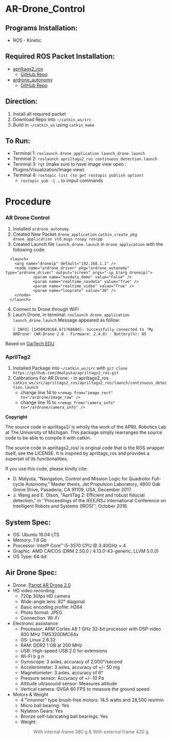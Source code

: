 # AR-Drone_Control

## Programs Installation:
  - ROS - Kinetic

## Required ROS Packet Installation:
  - [apriltags2_ros](http://wiki.ros.org/apriltags2_ros)
    - [GitHub Repo](https://github.com/dmalyuta/apriltags2_ros) 
  - [ardrone_autonomy](http://wiki.ros.org/ardrone_autonomy)
    - [GitHub Repo](https://github.com/AutonomyLab/ardrone_autonomy.git)

## Direction:
  1. Install all required packet
  2. Download Repo into `~/catkin_ws/src`
  3. Build in `~/catkin_ws` using `catkin_make`

## To Run:
- Terminal 1: `roslaunch drone_application launch_drone.launch`
- Terminal 2: `roslaunch apriltags2_ros continuous_detection.launch`
- Terminal 3: `rqt` (make sure to have image  view open : Plugins/Visualization/Image view)
- Terminal 4: `rostopic list (to get rostopic publish option)`
  - `rostopic pub -1 …` to imput commands
       
# Procedure
### AR Drone Control
  1. Installed `ardrone_autonomy`
  2. Created New Packet `drone_application`
    ```catkin_create_pkg drone_application std_msgs rospy roscpp```
  3. Created Launch file `launch_drone.launch` in `drone_application` with the following code:
  ```
    <launch>
      <arg name="droneip" default="192.168.1.1" />
      <node name="ardrone_driver" pkg="ardrone_autonomy" type="ardrone_driver" output="screen" args="-ip $(arg droneip)">
              <param name="navdata_demo" value="False" />
              <param name="realtime_navdata" value="True" />
              <param name="realtime_video" value="True" />
              <param name="looprate" value="30" />
      </node>
    </launch>
  ```
  4. Connect to Drone through WiFi
  5. Lauch Drone, in terminal:
  ```roslaunch drone_application launch_drone.launch```
     Message appeared as follow:
      ```
      [ INFO] [1456020168.671768680]: Successfully connected to 'My ARDrone' (AR-Drone 2.0 - Firmware: 2.4.8) - Battery(%): 85
      ```
Based on [GaiTech EDU](https://edu.gaitech.hk/drones/ar_parrot_2/ar-parrot-2-ros.html)

### AprilTag2
  1. Installed Package into `~/catkin_ws/src` with `git clone https://github.com/dmalyuta/apriltags2_ros.git`
  2. Calibrations For AR Drone:
    - in apriltags2_ros `catkin_ws/src/apriltags2_ros/apriltags2_ros/launch/continuous_detection.launch`
      - change line 14 to `<remap from="image_rect" to="/ardrone/image_raw" />`
      - change line 15 to `<remap from="camera_info" to="/ardrone/camera_info" />`
      
      
**Copyright**

The source code in apriltags2/ is wholly the work of the APRIL Robotics Lab at The University of Michigan. This package simply rearranges the source code to be able to compile it with catkin.

The source code in apriltags2_ros/ is original code that is the ROS wrapper itself, see the LICENSE. It is inspired by apriltags_ros and provides a superset of its functionalities.

If you use this code, please kindly cite:
- D. Malyuta, “Navigation, Control and Mission Logic for Quadrotor Full-cycle Autonomy,” Master thesis, Jet Propulsion Laboratory, 4800 Oak Grove Drive, Pasadena, CA 91109, USA, December 2017.
- J. Wang and E. Olson, "AprilTag 2: Efficient and robust fiducial detection," in ''Proceedings of the IEEE/RSJ International Conference on Intelligent Robots and Systems (IROS)'', October 2016.


## System Spec:
  - OS: Ubuntu 16.04 LTS
  - Memory: 7.8 Gb
  - Processor: Intel® Core™ i5-3570 CPU @ 3.40GHz × 4
  - Graphic: AMD CAICOS (DRM 2.50.0 / 4.13.0-43-generic, LLVM 5.0.0)
  - OS Type: 64-bit

## Air Drone Spec:
  - Drone: [Parrot AR Drone 2.0](https://www.parrot.com/global/drones/parrot-ardrone-20-elite-edition#parrot-ardrone-20-elite-edition)
  - HD video recording:
    - 720p 30fps HD camera
    - Wide-angle lens: 92° diagonal
    - Basic encoding profile: H264
    - Photo format: JPEG
    - Connection: Wi-Fi
  - Electronic assistance
    - Processor: ARM Cortex A8 1 GHz 32-bit processor with DSP video 800 MHz TMS320DMC64x
    - OS: Linux 2.6.32
    - RAM: DDR2 1 GB at 200 MHz
    - USB: High-speed USB 2.0 for extensions
    - Wi-Fi b g n
    - Gyroscope: 3 axles, accuracy of 2,000°/second
    - Accelerometer: 3 axles, accuracy of +/- 50 mg
    - Magnetometer: 3 axles, accuracy of 6°
    - Pressure sensor: Accuracy of +/- 10 Pa
    - Altitude ultrasound sensor: Measures altitude
    - Vertical camera: QVGA 60 FPS to measure the ground speed
  - Motors & Weight
    - 4 "inrunner" type brush-free motors: 14.5 watts and 28,500 rev/min
    - Micro ball bearing: Yes
    - Nylatron Gears: Yes
    - Bronze self-lubricating ball bearings: Yes
    - Weight:
      > With internal frame 380 g & 
      > With external frame 420 g
